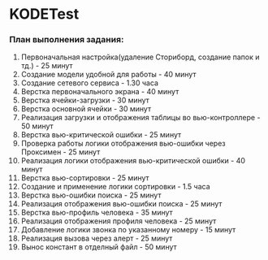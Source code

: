 # KODETest
### План выполнения задания:
1. Первоначальная настройка(удаление Сториборд, создание папок и тд.) - 25 минут
2. Создание модели удобной для работы - 40 минут
3. Создание сетевого сервиса - 1.30 часа
4. Верстка первоначального экрана - 40 минут
5. Верстка ячейки-загрузки - 30 минут
6. Верстка основной ячейки - 30 минут
7. Реализация загрузки и отображения таблицы во вью-контроллере - 50 минут
8. Верстка вью-критической ошибки - 25 минут
9. Проверка работы логики отображения вью-ошибки через Проксимен - 25 минут
10. Реализация логики отображения вью-критической ошибки - 40 минут
11. Верстка вью-сортировки - 25 минут
12. Создание  и применение логики сортировки - 1.5 часа
13. Верстка вью-ошибки поиска - 25 минут
14. Реализация отображения вью-ошибки поиска - 25 минут
15. Верстка вью-профиль человека - 35 минут
16. Реализация отображения профиля человека - 25 минут
17. Добавление логики звонка по указанному номеру - 15 минут
18. Реализация вызова через алерт - 25 минут
19. Вынос констант в отделный файл - 50 минут
